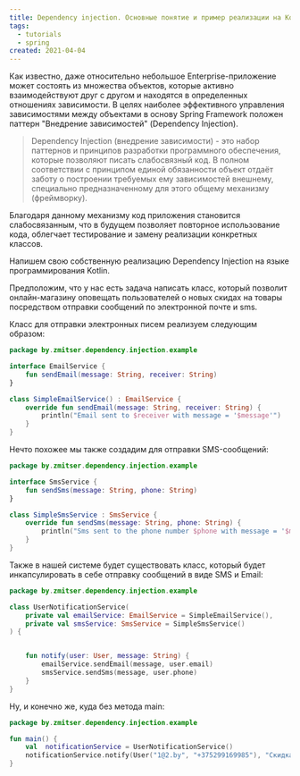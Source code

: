 ```yaml
---
title: Dependency injection. Основные понятие и пример реализации на Kotlin
tags:
  - tutorials
  - spring
created: 2021-04-04
---
```


Как известно, даже относительно небольшое Enterprise-приложение может состоять из множества объектов, которые активно взаимодействуют друг с другом и находятся в определенных отношениях зависимости.
В целях наиболее эффективного управления зависимостями между объектами в основу Spring Framework положен паттерн "Внедрение зависимостей" (Dependency Injection).


> Dependency Injection (внедрение зависимости) - это набор паттернов и принципов разработки программного обеспечения, которые позволяют писать слабосвязный код. В полном соответствии с принципом единой обязанности объект отдаёт заботу о построении требуемых ему зависимостей внешнему, специально предназначенному для этого общему механизму (фреймворку). 

Благодаря данному механизму код приложения становится слабосвязанным, что в будущем позволяет повторное использование кода, облегчает тестирование и замену реализации конкретных классов.

Напишем свою собственную реализацию Dependency Injection на языке программирования Kotlin.

Предположим, что у нас есть задача написать класс, который позволит онлайн-магазину оповещать пользователей о новых скидах на товары посредством отправки сообщений по электронной почте и sms.

Класс для отправки электронных писем реализуем следующим образом:

```kotlin
package by.zmitser.dependency.injection.example

interface EmailService {
    fun sendEmail(message: String, receiver: String)
}

class SimpleEmailService() : EmailService {
    override fun sendEmail(message: String, receiver: String) {
        println("Email sent to $receiver with message = '$message'")
    }
}
```

Нечто похожее мы также создадим для отправки SMS-сообщений: 

```kotlin
package by.zmitser.dependency.injection.example

interface SmsService {
    fun sendSms(message: String, phone: String)
}

class SimpleSmsService : SmsService {
    override fun sendSms(message: String, phone: String) {
        println("Sms sent to the phone number $phone with message = '$message'")
    }
}
```

Также в нашей системе будет существовать класс, который будет инкапсулировать в себе отправку сообщений в виде SMS и Email:

```kotlin
package by.zmitser.dependency.injection.example

class UserNotificationService(
    private val emailService: EmailService = SimpleEmailService(),
    private val smsService: SmsService = SimpleSmsService()
) {


    fun notify(user: User, message: String) {
        emailService.sendEmail(message, user.email)
        smsService.sendSms(message, user.phone)
    }
}
```

Ну, и конечно же, куда без метода main:

```kotlin
package by.zmitser.dependency.injection.example

fun main() {
    val  notificationService = UserNotificationService()
    notificationService.notify(User("1@2.by", "+375299169985"), "Скидка на баклажаны")
}
```






